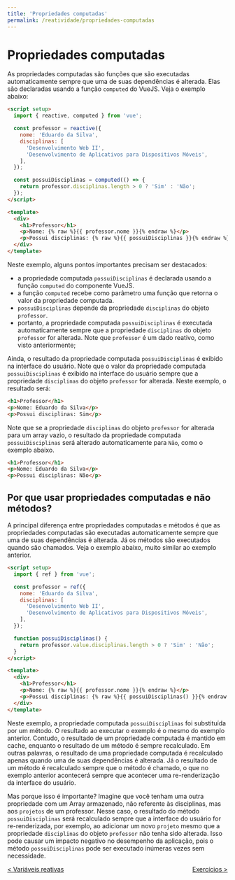 ```yaml
---
title: 'Propriedades computadas'
permalink: /reatividade/propriedades-computadas
---
```


# Propriedades computadas

As propriedades computadas são funções que são executadas automaticamente sempre que uma de suas dependências é alterada. Elas são declaradas usando a função `computed` do VueJS. Veja o exemplo abaixo:

```html
<script setup>
  import { reactive, computed } from 'vue';

  const professor = reactive({
    nome: 'Eduardo da Silva',
    disciplinas: [
      'Desenvolvimento Web II',
      'Desenvolvimento de Aplicativos para Dispositivos Móveis',
    ],
  });

  const possuiDisciplinas = computed(() => {
    return professor.disciplinas.length > 0 ? 'Sim' : 'Não';
  });
</script>

<template>
  <div>
    <h1>Professor</h1>
    <p>Nome: {% raw %}{{ professor.nome }}{% endraw %}</p>
    <p>Possui disciplinas: {% raw %}{{ possuiDisciplinas }}{% endraw %}</p>
  </div>
</template>
```

Neste exemplo, alguns pontos importantes precisam ser destacados:

- a propriedade computada `possuiDisciplinas` é declarada usando a função `computed` do componente VueJS.
- a função `computed` recebe como parâmetro uma função que retorna o valor da propriedade computada.
- `possuiDisciplinas` depende da propriedade `disciplinas` do objeto `professor`.
- portanto, a propriedade computada `possuiDisciplinas` é executada automaticamente sempre que a propriedade `disciplinas` do objeto `professor` for alterada. Note que `professor` é um dado reativo, como visto anteriormente;

Ainda, o resultado da propriedade computada `possuiDisciplinas` é exibido na interface do usuário. Note que o valor da propriedade computada `possuiDisciplinas` é exibido na interface do usuário sempre que a propriedade `disciplinas` do objeto `professor` for alterada. Neste exemplo, o resultado será:

```html
<h1>Professor</h1>
<p>Nome: Eduardo da Silva</p>
<p>Possui disciplinas: Sim</p>
```

Note que se a propriedade `disciplinas` do objeto `professor` for alterada para um array vazio, o resultado da propriedade computada `possuiDisciplinas` será alterado automaticamente para `Não`, como o exemplo abaixo.

```html
<h1>Professor</h1>
<p>Nome: Eduardo da Silva</p>
<p>Possui disciplinas: Não</p>
```

## Por que usar propriedades computadas e não métodos?

A principal diferença entre propriedades computadas e métodos é que as propriedades computadas são executadas automaticamente sempre que uma de suas dependências é alterada. Já os métodos são executados quando são chamados. Veja o exemplo abaixo, muito similar ao exemplo anterior.

```html
<script setup>
  import { ref } from 'vue';

  const professor = ref({
    nome: 'Eduardo da Silva',
    disciplinas: [
      'Desenvolvimento Web II',
      'Desenvolvimento de Aplicativos para Dispositivos Móveis',
    ],
  });

  function possuiDisciplinas() {
    return professor.value.disciplinas.length > 0 ? 'Sim' : 'Não';
  }
</script>

<template>
  <div>
    <h1>Professor</h1>
    <p>Nome: {% raw %}{{ professor.nome }}{% endraw %}</p>
    <p>Possui disciplinas: {% raw %}{{ possuiDisciplinas() }}{% endraw %}</p>
  </div>
</template>
```

Neste exemplo, a propriedade computada `possuiDisciplinas` foi substituída por um método. O resultado ao executar o exemplo é o mesmo do exemplo anterior. Contudo, o resultado de um propriedade computada é mantido em cache, enquanto o resultado de um método é sempre recalculado. Em outras palavras, o resultado de uma propriedade computada é recalculado apenas quando uma de suas dependências é alterada. Já o resultado de um método é recalculado sempre que o método é chamado, o que no exemplo anterior acontecerá sempre que acontecer uma re-renderização da interface do usuário.

Mas porque isso é importante? Imagine que você tenham uma outra propriedade com um Array armazenado, não referente às disciplinas, mas aos `projetos` de um professor. Nesse caso, o resultado do método `possuiDisciplinas` será recalculado sempre que a interface do usuário for re-renderizada, por exemplo, ao adicionar um novo `projeto` mesmo que a propriedade `disciplinas` do objeto `professor` não tenha sido alterada. Isso pode causar um impacto negativo no desempenho da aplicação, pois o método `possuiDisciplinas` pode ser executado inúmeras vezes sem necessidade.

<span style="display: flex; justify-content: space-between;"><span>[&lt; Variáveis reativas](variaveis-reativas 'Anterior')</span> <span>[Exercícios &gt;](exercicios.html 'Próximo')</span></span>
